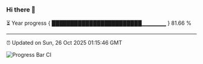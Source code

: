 ### Hi there 👋

⏳ Year progress { ████████████████████████▁▁▁▁▁▁ } 81.66 %

---

⏰ Updated on Sun, 26 Oct 2025 01:15:46 GMT

![Progress Bar CI](https://github.com/liununu/liununu/workflows/Progress%20Bar%20CI/badge.svg)
